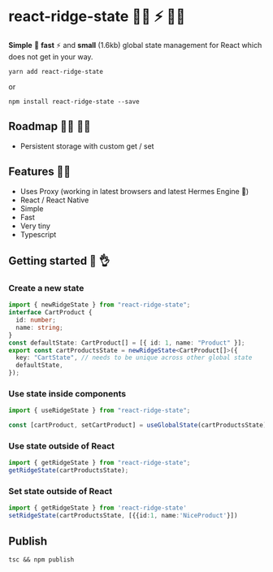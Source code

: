 # react-ridge-state :weight_lifting_woman: ⚡️ :weight_lifting_man:

**Simple** :muscle: **fast** ⚡️ and **small** (1.6kb) global state management for React which does not get in your way.

```
yarn add react-ridge-state
```

or

```
npm install react-ridge-state --save
```

## Roadmap :running_woman: :running_man:

- Persistent storage with custom get / set

## Features :woman_juggling:

- Uses Proxy (working in latest browsers and latest Hermes Engine :sparkling_heart:)
- React / React Native
- Simple
- Fast
- Very tiny
- Typescript

## Getting started :clap: :ok_hand:

### Create a new state

```typescript
import { newRidgeState } from "react-ridge-state";
interface CartProduct {
  id: number;
  name: string;
}
const defaultState: CartProduct[] = [{ id: 1, name: "Product" }];
export const cartProductsState = newRidgeState<CartProduct[]>({
  key: "CartState", // needs to be unique across other global state
  defaultState,
});
```

### Use state inside components

```typescript
import { useRidgeState } from "react-ridge-state";

const [cartProduct, setCartProduct] = useGlobalState(cartProductsState);
```

### Use state outside of React

```typescript
import { getRidgeState } from "react-ridge-state";
getRidgeState(cartProductsState);
```

### Set state outside of React

```typescript
import { getRidgeState } from 'react-ridge-state'
setRidgeState(cartProductsState, [{{id:1, name:'NiceProduct'}])

```

## Publish

```
tsc && npm publish
```
